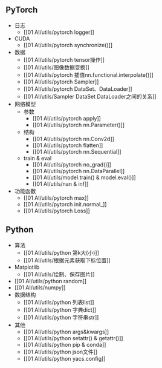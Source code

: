 ## PyTorch
- 日志
	- [[01 AI/utils/pytorch logger]]
- CUDA
	- [[01 AI/utils/pytorch synchronize()]]
- 数据
	- [[01 AI/utils/pytorch tensor操作]]
	- [[01 AI/utils/图像数据变换]]
	- [[01 AI/utils/pytorch 插值nn.functional.interpolate()]]
	- [[01 AI/utils/pytorch Sampler]]
	- [[01 AI/utils/pytorch DataSet、DataLoader]]
	- [[01 AI/utils/Sampler DataSet DataLoader之间的关系]]
- 网络模型
	- 参数
		- [[01 AI/utils/pytorch apply]]
		- [[01 AI/utils/pytorch nn.Parameter()]]
	- 结构
		- [[01 AI/utils/pytorch nn.Conv2d]]
		- [[01 AI/utils/pytorch flatten]]
		- [[01 AI/utils/pytorch nn.Sequential]]
	- train & eval
		- [[01 AI/utils/pytorch no_grad()]]
		- [[01 AI/utils/pytorch nn.DataParallel]]
		- [[01 AI/utils/model.train() & model.eval()]]
		- [[01 AI/utils/nan & inf]]
- 功能函数
	- [[01 AI/utils/pytorch max]]
	- [[01 AI/utils/pytorch init.normal_]]
	- [[01 AI/utils/pytorch Loss]]




## Python

- 算法
	- [[01 AI/utils/python 第k大(小)]]
	- [[01 AI/utils/根据元素获取下标位置]]
- Matplotlib
	- [[01 AI/utils/绘制、保存图片]]
- [[01 AI/utils/python random]]
- [[01 AI/utils/numpy]]
- 数据结构
	- [[01 AI/utils/python 列表list]]
	- [[01 AI/utils/python 字典dict]]
	- [[01 AI/utils/python 字符串str]]
- 其他
	- [[01 AI/utils/python args&kwargs]]
	- [[01 AI/utils/python setattr() & getattr()]]
	- [[01 AI/utils/python pip & conda]]
	- [[01 AI/utils/python json文件]]
	- [[01 AI/utils/python yacs.config]]
